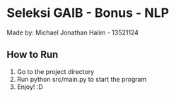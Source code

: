# Seleksi GAIB - Bonus - NLP
Made by: Michael Jonathan Halim - 13521124

## How to Run
1. Go to the project directory
2. Run python src/main.py to start the program
3. Enjoy! :D
